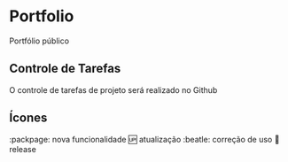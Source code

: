 # Portfolio

Portfólio público

## Controle de Tarefas

O controle de tarefas de projeto será realizado no Github
## Ícones

:packpage: nova funcionalidade
:up: atualização
:beatle: correção de uso
:checkered_flag: release


